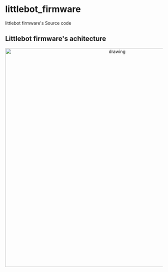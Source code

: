 # littlebot_firmware
littlebot firmware's Source code 


## Littlebot firmware's achitecture 

<p align="center">
<img src="https://user-images.githubusercontent.com/37759765/238156057-77fe88db-c27f-4094-89e2-b088cefc8e36.png" alt="drawing" width="700"/>
</p>
